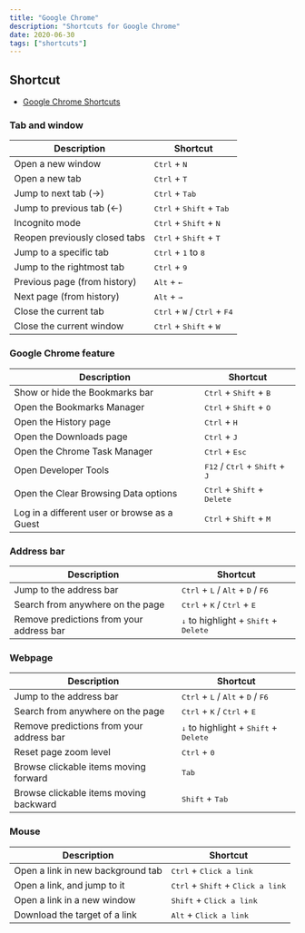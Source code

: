 ```yaml
---
title: "Google Chrome"
description: "Shortcuts for Google Chrome"
date: 2020-06-30
tags: ["shortcuts"]
---
```


## Shortcut

- [Google Chrome Shortcuts](https://support.google.com/chrome/answer/157179)

<MC>

<TC>

### Tab and window

| Description                   | Shortcut                                                         |
| ----------------------------- | ---------------------------------------------------------------- |
| Open a new window             | <kbd>Ctrl</kbd> + <kbd>N</kbd>                                   |
| Open a new tab                | <kbd>Ctrl</kbd> + <kbd>T</kbd>                                   |
| Jump to next tab (→)          | <kbd>Ctrl</kbd> + <kbd>Tab</kbd>                                 |
| Jump to previous tab (←)      | <kbd>Ctrl</kbd> + <kbd>Shift</kbd> + <kbd>Tab</kbd>              |
| Incognito mode                | <kbd>Ctrl</kbd> + <kbd>Shift</kbd> + <kbd>N</kbd>                |
| Reopen previously closed tabs | <kbd>Ctrl</kbd> + <kbd>Shift</kbd> + <kbd>T</kbd>                |
| Jump to a specific tab        | <kbd>Ctrl</kbd> + <kbd>1</kbd> to <kbd>8</kbd>                   |
| Jump to the rightmost tab     | <kbd>Ctrl</kbd> + <kbd>9</kbd>                                   |
| Previous page (from history)  | <kbd>Alt</kbd> + <kbd>←</kbd>                                    |
| Next page (from history)      | <kbd>Alt</kbd> + <kbd>→</kbd>                                    |
| Close the current tab         | <kbd>Ctrl</kbd> + <kbd>W</kbd> / <kbd>Ctrl</kbd> + <kbd>F4</kbd> |
| Close the current window      | <kbd>Ctrl</kbd> + <kbd>Shift</kbd> + <kbd>W</kbd>                |

</TC>

<TC>

### Google Chrome feature

| Description                                  | Shortcut                                                           |
| -------------------------------------------- | ------------------------------------------------------------------ |
| Show or hide the Bookmarks bar               | <kbd>Ctrl</kbd> + <kbd>Shift</kbd> + <kbd>B</kbd>                  |
| Open the Bookmarks Manager                   | <kbd>Ctrl</kbd> + <kbd>Shift</kbd> + <kbd>O</kbd>                  |
| Open the History page                        | <kbd>Ctrl</kbd> + <kbd>H</kbd>                                     |
| Open the Downloads page                      | <kbd>Ctrl</kbd> + <kbd>J</kbd>                                     |
| Open the Chrome Task Manager                 | <kbd>Ctrl</kbd> + <kbd>Esc</kbd>                                   |
| Open Developer Tools                         | <kbd>F12</kbd> / <kbd>Ctrl</kbd> + <kbd>Shift</kbd> + <kbd>J</kbd> |
| Open the Clear Browsing Data options         | <kbd>Ctrl</kbd> + <kbd>Shift</kbd> + <kbd>Delete</kbd>             |
| Log in a different user or browse as a Guest | <kbd>Ctrl</kbd> + <kbd>Shift</kbd> + <kbd>M</kbd>                  |

</TC>

<TC>

### Address bar

| Description                              | Shortcut                                                                        |
| ---------------------------------------- | ------------------------------------------------------------------------------- |
| Jump to the address bar                  | <kbd> Ctrl</kbd> + <kbd>L</kbd> / <kbd>Alt</kbd> + <kbd>D</kbd> / <kbd>F6</kbd> |
| Search from anywhere on the page         | <kbd>Ctrl</kbd> + <kbd>K</kbd> / <kbd>Ctrl</kbd> + <kbd>E</kbd>                 |
| Remove predictions from your address bar | <kbd>↓</kbd> to highlight + <kbd>Shift</kbd> + <kbd>Delete</kbd>                |

</TC>

<TC>

### Webpage

| Description                              | Shortcut                                                                        |
| ---------------------------------------- | ------------------------------------------------------------------------------- |
| Jump to the address bar                  | <kbd> Ctrl</kbd> + <kbd>L</kbd> / <kbd>Alt</kbd> + <kbd>D</kbd> / <kbd>F6</kbd> |
| Search from anywhere on the page         | <kbd>Ctrl</kbd> + <kbd>K</kbd> / <kbd>Ctrl</kbd> + <kbd>E</kbd>                 |
| Remove predictions from your address bar | <kbd>↓</kbd> to highlight + <kbd>Shift</kbd> + <kbd>Delete</kbd>                |
| Reset page zoom level                    | <kbd>Ctrl</kbd> + <kbd>0</kbd>                                                  |
| Browse clickable items moving forward    | <kbd>Tab</kbd>                                                                  |
| Browse clickable items moving backward   | <kbd>Shift</kbd> + <kbd>Tab</kbd>                                               |

</TC>

<TC>

### Mouse

| Description                       | Shortcut                                                     |
| --------------------------------- | ------------------------------------------------------------ |
| Open a link in new background tab | <kbd>Ctrl</kbd> + <kbd>Click a link</kbd>                    |
| Open a link, and jump to it       | <kbd>Ctrl</kbd> + <kbd>Shift</kbd> + <kbd>Click a link</kbd> |
| Open a link in a new window       | <kbd>Shift</kbd> + <kbd>Click a link</kbd>                   |
| Download the target of a link     | <kbd>Alt</kbd> + <kbd>Click a link</kbd>                     |

</TC>

</MC>